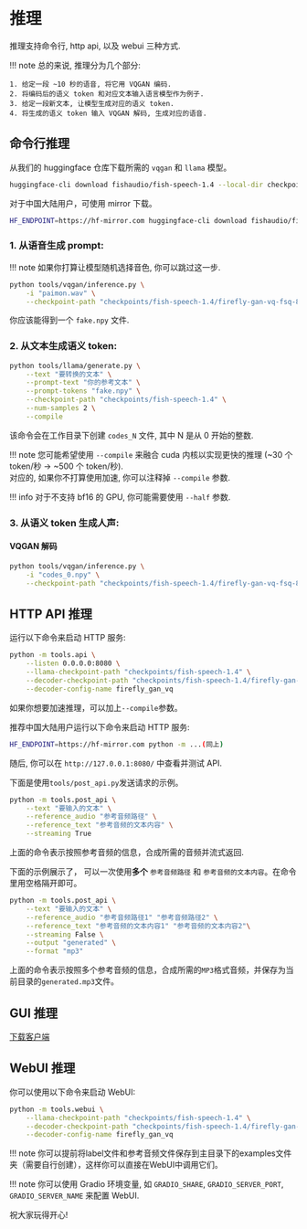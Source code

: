 # 推理

推理支持命令行, http api, 以及 webui 三种方式.

!!! note
    总的来说, 推理分为几个部分:

    1. 给定一段 ~10 秒的语音, 将它用 VQGAN 编码.
    2. 将编码后的语义 token 和对应文本输入语言模型作为例子.
    3. 给定一段新文本, 让模型生成对应的语义 token.
    4. 将生成的语义 token 输入 VQGAN 解码, 生成对应的语音.

## 命令行推理

从我们的 huggingface 仓库下载所需的 `vqgan` 和 `llama` 模型。

```bash
huggingface-cli download fishaudio/fish-speech-1.4 --local-dir checkpoints/fish-speech-1.4
```

对于中国大陆用户，可使用 mirror 下载。

```bash
HF_ENDPOINT=https://hf-mirror.com huggingface-cli download fishaudio/fish-speech-1.4 --local-dir checkpoints/fish-speech-1.4
```

### 1. 从语音生成 prompt:

!!! note
    如果你打算让模型随机选择音色, 你可以跳过这一步.

```bash
python tools/vqgan/inference.py \
    -i "paimon.wav" \
    --checkpoint-path "checkpoints/fish-speech-1.4/firefly-gan-vq-fsq-8x1024-21hz-generator.pth"
```

你应该能得到一个 `fake.npy` 文件.

### 2. 从文本生成语义 token:

```bash
python tools/llama/generate.py \
    --text "要转换的文本" \
    --prompt-text "你的参考文本" \
    --prompt-tokens "fake.npy" \
    --checkpoint-path "checkpoints/fish-speech-1.4" \
    --num-samples 2 \
    --compile
```

该命令会在工作目录下创建 `codes_N` 文件, 其中 N 是从 0 开始的整数.

!!! note
    您可能希望使用 `--compile` 来融合 cuda 内核以实现更快的推理 (~30 个 token/秒 -> ~500 个 token/秒).  
    对应的, 如果你不打算使用加速, 你可以注释掉 `--compile` 参数.

!!! info
    对于不支持 bf16 的 GPU, 你可能需要使用 `--half` 参数.

### 3. 从语义 token 生成人声:

#### VQGAN 解码

```bash
python tools/vqgan/inference.py \
    -i "codes_0.npy" \
    --checkpoint-path "checkpoints/fish-speech-1.4/firefly-gan-vq-fsq-8x1024-21hz-generator.pth"
```

## HTTP API 推理

运行以下命令来启动 HTTP 服务:

```bash
python -m tools.api \
    --listen 0.0.0.0:8080 \
    --llama-checkpoint-path "checkpoints/fish-speech-1.4" \
    --decoder-checkpoint-path "checkpoints/fish-speech-1.4/firefly-gan-vq-fsq-8x1024-21hz-generator.pth" \
    --decoder-config-name firefly_gan_vq
```
如果你想要加速推理，可以加上`--compile`参数。

推荐中国大陆用户运行以下命令来启动 HTTP 服务:
```bash
HF_ENDPOINT=https://hf-mirror.com python -m ...(同上)
```

随后, 你可以在 `http://127.0.0.1:8080/` 中查看并测试 API.

下面是使用`tools/post_api.py`发送请求的示例。

```bash
python -m tools.post_api \
    --text "要输入的文本" \
    --reference_audio "参考音频路径" \
    --reference_text "参考音频的文本内容" \
    --streaming True
```

上面的命令表示按照参考音频的信息，合成所需的音频并流式返回.

下面的示例展示了， 可以一次使用**多个** `参考音频路径` 和 `参考音频的文本内容`。在命令里用空格隔开即可。 

```bash
python -m tools.post_api \
    --text "要输入的文本" \
    --reference_audio "参考音频路径1" "参考音频路径2" \
    --reference_text "参考音频的文本内容1" "参考音频的文本内容2"\
    --streaming False \
    --output "generated" \
    --format "mp3"
```

上面的命令表示按照多个参考音频的信息，合成所需的`MP3`格式音频，并保存为当前目录的`generated.mp3`文件。

## GUI 推理 
[下载客户端](https://github.com/AnyaCoder/fish-speech-gui/releases)

## WebUI 推理

你可以使用以下命令来启动 WebUI:

```bash
python -m tools.webui \
    --llama-checkpoint-path "checkpoints/fish-speech-1.4" \
    --decoder-checkpoint-path "checkpoints/fish-speech-1.4/firefly-gan-vq-fsq-8x1024-21hz-generator.pth" \
    --decoder-config-name firefly_gan_vq
```

!!! note
    你可以提前将label文件和参考音频文件保存到主目录下的examples文件夹（需要自行创建），这样你可以直接在WebUI中调用它们。

!!! note
    你可以使用 Gradio 环境变量, 如 `GRADIO_SHARE`, `GRADIO_SERVER_PORT`, `GRADIO_SERVER_NAME` 来配置 WebUI.

祝大家玩得开心!
